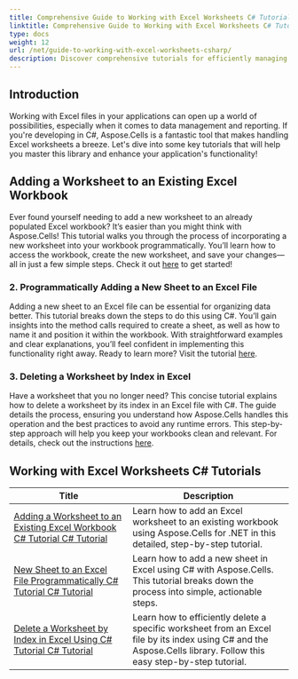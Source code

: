 ```yaml
---
title: Comprehensive Guide to Working with Excel Worksheets C# Tutorials
linktitle: Comprehensive Guide to Working with Excel Worksheets C# Tutorials
type: docs
weight: 12
url: /net/guide-to-working-with-excel-worksheets-csharp/
description: Discover comprehensive tutorials for efficiently managing Excel worksheets with Aspose.Cells for .NET, tailored for C# developers.
---
```

## Introduction

Working with Excel files in your applications can open up a world of possibilities, especially when it comes to data management and reporting. If you're developing in C#, Aspose.Cells is a fantastic tool that makes handling Excel worksheets a breeze. Let's dive into some key tutorials that will help you master this library and enhance your application's functionality!

## Adding a Worksheet to an Existing Excel Workbook  
Ever found yourself needing to add a new worksheet to an already populated Excel workbook? It’s easier than you might think with Aspose.Cells! This tutorial walks you through the process of incorporating a new worksheet into your workbook programmatically. You’ll learn how to access the workbook, create the new worksheet, and save your changes—all in just a few simple steps. Check it out [here](./adding-worksheet-to-existing-excel-workbook-csharp-tutorial/) to get started!

### 2. Programmatically Adding a New Sheet to an Excel File  
Adding a new sheet to an Excel file can be essential for organizing data better. This tutorial breaks down the steps to do this using C#. You’ll gain insights into the method calls required to create a sheet, as well as how to name it and position it within the workbook. With straightforward examples and clear explanations, you’ll feel confident in implementing this functionality right away. Ready to learn more? Visit the tutorial [here](./add-new-sheet-to-excel-file-csharp-tutorial/).

### 3. Deleting a Worksheet by Index in Excel  
Have a worksheet that you no longer need? This concise tutorial explains how to delete a worksheet by its index in an Excel file with C#. The guide details the process, ensuring you understand how Aspose.Cells handles this operation and the best practices to avoid any runtime errors. This step-by-step approach will help you keep your workbooks clean and relevant. For details, check out the instructions [here](./delete-worksheet-by-index-excel-csharp-tutorial/).

## Working with Excel Worksheets C# Tutorials
| Title | Description |
| --- | --- | 
| [Adding a Worksheet to an Existing Excel Workbook C# Tutorial C# Tutorial](./adding-worksheet-to-existing-excel-workbook-csharp-tutorial/) | Learn how to add an Excel worksheet to an existing workbook using Aspose.Cells for .NET in this detailed, step-by-step tutorial. |  
| [New Sheet to an Excel File Programmatically C# Tutorial C# Tutorial](./add-new-sheet-to-excel-file-csharp-tutorial/) | Learn how to add a new sheet in Excel using C# with Aspose.Cells. This tutorial breaks down the process into simple, actionable steps. |  
| [Delete a Worksheet by Index in Excel Using C# Tutorial C# Tutorial](./delete-worksheet-by-index-excel-csharp-tutorial/) | Learn how to efficiently delete a specific worksheet from an Excel file by its index using C# and the Aspose.Cells library. Follow this easy step-by-step tutorial. |  